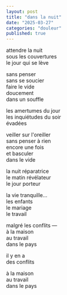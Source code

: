 ```yaml
---
layout: post
title: "dans la nuit"
date: "2025-03-27"
categories: "douleur"
published: true
---
```



attendre la nuit  
sous les couvertures  
le jour qui se lève  

sans penser  
sans se soucier  
faire le vide  
doucement  
dans un souffle  

les amertumes du jour  
les inquiétudes du soir  
évadées  

veiller sur l'oreiller  
sans penser à rien  
encore une fois  
et basculer  
dans le vide  

la nuit réparatrice  
le matin révélateur  
le jour porteur  

la vie tranquille...  
les enfants  
le mariage  
le travail  

malgré les conflits —  
à la maison  
au travail  
dans le pays  

il y en a  
des conflits  

à la maison  
au travail  
dans le pays  
